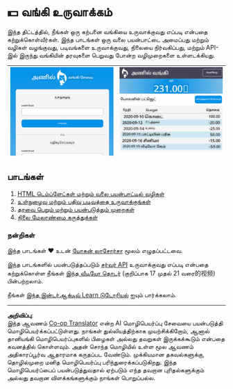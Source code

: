 <!--
CO_OP_TRANSLATOR_METADATA:
{
  "original_hash": "830359535306594b448db6575ce5cdee",
  "translation_date": "2025-10-11T12:01:05+00:00",
  "source_file": "7-bank-project/README.md",
  "language_code": "ta"
}
-->
# :dollar: வங்கி உருவாக்கம்

இந்த திட்டத்தில், நீங்கள் ஒரு கற்பனை வங்கியை உருவாக்குவது எப்படி என்பதை கற்றுக்கொள்வீர்கள். இந்த பாடங்கள் ஒரு வலை பயன்பாட்டை அமைப்பது மற்றும் வழிகள் வழங்குவது, படிவங்களை உருவாக்குவது, நிலையை நிர்வகிப்பது, மற்றும் API-இல் இருந்து வங்கியின் தரவுகளை பெறுவது போன்ற வழிமுறைகளை உள்ளடக்கியது.

| ![Screen1](../../../translated_images/screen1.baccbba0f1f93364672eb250d2fbd21574bb1caf79a2155022dc098a741cbdfe.ta.png) | ![Screen2](../../../translated_images/screen2.123c82a831a1d14ab2061994be2fa5de9cec1ce651047217d326d4773a6348e4.ta.png) |
|--------------------------------|--------------------------------|

## பாடங்கள்

1. [HTML டெம்ப்ளேட்கள் மற்றும் வலை பயன்பாட்டில் வழிகள்](1-template-route/README.md)
2. [உள்நுழைவு மற்றும் பதிவு படிவத்தை உருவாக்குங்கள்](2-forms/README.md)
3. [தரவை பெறும் மற்றும் பயன்படுத்தும் முறைகள்](3-data/README.md)
4. [நிலை மேலாண்மை கருத்துக்கள்](4-state-management/README.md)

### நன்றிகள்

இந்த பாடங்கள் :hearts: உடன் [யோகன் லாசோர்சா](https://twitter.com/sinedied) மூலம் எழுதப்பட்டவை.

இந்த பாடங்களில் பயன்படுத்தப்படும் [சர்வர் API](/7-bank-project/api/README.md) உருவாக்குவது எப்படி என்பதை கற்றுக்கொள்ள நீங்கள் [இந்த வீடியோ தொடர்](https://aka.ms/NodeBeginner) (குறிப்பாக 17 முதல் 21 வரை的视频) பின்பற்றலாம்.

நீங்கள் [இந்த இன்டர்ஆக்டிவ் Learn டுடோரியல்](https://aka.ms/learn/express-api) ஐயும் பார்க்கலாம்.

---

**அறிவிப்பு**:  
இந்த ஆவணம் [Co-op Translator](https://github.com/Azure/co-op-translator) என்ற AI மொழிபெயர்ப்பு சேவையை பயன்படுத்தி மொழிபெயர்க்கப்பட்டுள்ளது. நாங்கள் துல்லியத்திற்காக முயற்சிக்கிறோம், ஆனால் தானியங்கி மொழிபெயர்ப்புகளில் பிழைகள் அல்லது தவறுகள் இருக்கக்கூடும் என்பதை கவனத்தில் கொள்ளவும். அதன் சொந்த மொழியில் உள்ள மூல ஆவணம் அதிகாரப்பூர்வ ஆதாரமாக கருதப்பட வேண்டும். முக்கியமான தகவல்களுக்கு, தொழில்முறை மனித மொழிபெயர்ப்பு பரிந்துரைக்கப்படுகிறது. இந்த மொழிபெயர்ப்பைப் பயன்படுத்துவதால் ஏற்படும் எந்த தவறான புரிதல்களுக்கும் அல்லது தவறான விளக்கங்களுக்கும் நாங்கள் பொறுப்பல்ல.
